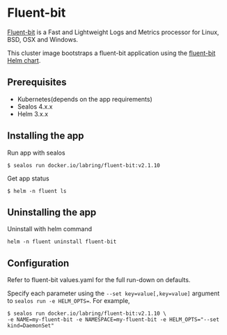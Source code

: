 # Fluent-bit

[Fluent-bit](https://github.com/fluent/fluent-bit) is a Fast and Lightweight Logs and Metrics processor for Linux, BSD, OSX and Windows.

This cluster image bootstraps a fluent-bit application using the [fluent-bit Helm chart](https://github.com/fluent/helm-charts).

## Prerequisites

- Kubernetes(depends on the app requirements)
- Sealos 4.x.x
- Helm 3.x.x

## Installing the app

Run app with sealos

```shell
$ sealos run docker.io/labring/fluent-bit:v2.1.10
```

Get app status

```shell
$ helm -n fluent ls
```

## Uninstalling the app

Uninstall with helm command

```shell
helm -n fluent uninstall fluent-bit
```

## Configuration

Refer to fluent-bit values.yaml for the full run-down on defaults.

Specify each parameter using the `--set key=value[,key=value]` argument to `sealos run -e HELM_OPTS=`. For example,

```shell
$ sealos run docker.io/labring/fluent-bit:v2.1.10 \
-e NAME=my-fluent-bit -e NAMESPACE=my-fluent-bit -e HELM_OPTS="--set kind=DaemonSet"
```
